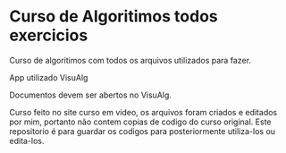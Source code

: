 # Curso de Algoritimos todos exercicios

 Curso de algoritimos com todos os arquivos utilizados para fazer. 

 App utilizado VisuAlg

 Documentos devem ser abertos no VisuAlg.

 Curso feito no site curso em video, os arquivos foram criados e editados por mim, portanto não contem copias de codigo do curso original. Este repositorio é para guardar os codigos para posteriormente utiliza-los ou edita-los.
